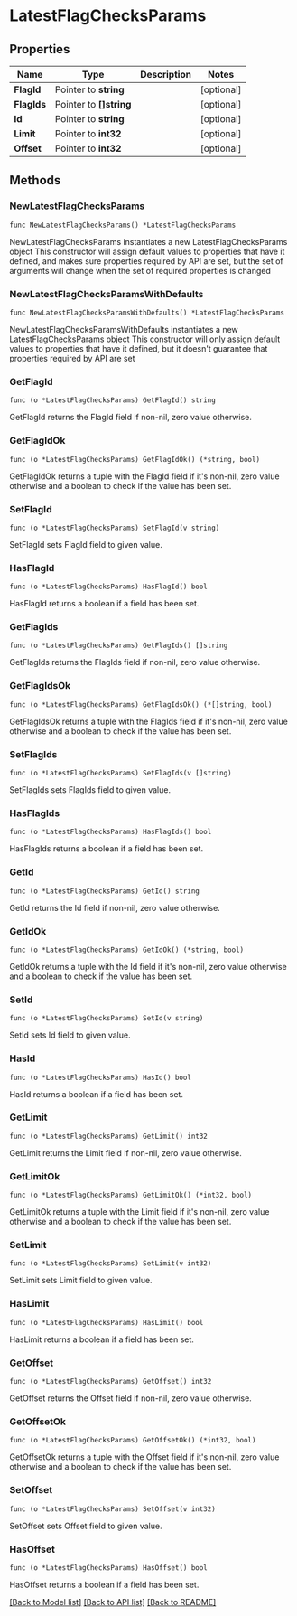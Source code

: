 # LatestFlagChecksParams

## Properties

Name | Type | Description | Notes
------------ | ------------- | ------------- | -------------
**FlagId** | Pointer to **string** |  | [optional] 
**FlagIds** | Pointer to **[]string** |  | [optional] 
**Id** | Pointer to **string** |  | [optional] 
**Limit** | Pointer to **int32** |  | [optional] 
**Offset** | Pointer to **int32** |  | [optional] 

## Methods

### NewLatestFlagChecksParams

`func NewLatestFlagChecksParams() *LatestFlagChecksParams`

NewLatestFlagChecksParams instantiates a new LatestFlagChecksParams object
This constructor will assign default values to properties that have it defined,
and makes sure properties required by API are set, but the set of arguments
will change when the set of required properties is changed

### NewLatestFlagChecksParamsWithDefaults

`func NewLatestFlagChecksParamsWithDefaults() *LatestFlagChecksParams`

NewLatestFlagChecksParamsWithDefaults instantiates a new LatestFlagChecksParams object
This constructor will only assign default values to properties that have it defined,
but it doesn't guarantee that properties required by API are set

### GetFlagId

`func (o *LatestFlagChecksParams) GetFlagId() string`

GetFlagId returns the FlagId field if non-nil, zero value otherwise.

### GetFlagIdOk

`func (o *LatestFlagChecksParams) GetFlagIdOk() (*string, bool)`

GetFlagIdOk returns a tuple with the FlagId field if it's non-nil, zero value otherwise
and a boolean to check if the value has been set.

### SetFlagId

`func (o *LatestFlagChecksParams) SetFlagId(v string)`

SetFlagId sets FlagId field to given value.

### HasFlagId

`func (o *LatestFlagChecksParams) HasFlagId() bool`

HasFlagId returns a boolean if a field has been set.

### GetFlagIds

`func (o *LatestFlagChecksParams) GetFlagIds() []string`

GetFlagIds returns the FlagIds field if non-nil, zero value otherwise.

### GetFlagIdsOk

`func (o *LatestFlagChecksParams) GetFlagIdsOk() (*[]string, bool)`

GetFlagIdsOk returns a tuple with the FlagIds field if it's non-nil, zero value otherwise
and a boolean to check if the value has been set.

### SetFlagIds

`func (o *LatestFlagChecksParams) SetFlagIds(v []string)`

SetFlagIds sets FlagIds field to given value.

### HasFlagIds

`func (o *LatestFlagChecksParams) HasFlagIds() bool`

HasFlagIds returns a boolean if a field has been set.

### GetId

`func (o *LatestFlagChecksParams) GetId() string`

GetId returns the Id field if non-nil, zero value otherwise.

### GetIdOk

`func (o *LatestFlagChecksParams) GetIdOk() (*string, bool)`

GetIdOk returns a tuple with the Id field if it's non-nil, zero value otherwise
and a boolean to check if the value has been set.

### SetId

`func (o *LatestFlagChecksParams) SetId(v string)`

SetId sets Id field to given value.

### HasId

`func (o *LatestFlagChecksParams) HasId() bool`

HasId returns a boolean if a field has been set.

### GetLimit

`func (o *LatestFlagChecksParams) GetLimit() int32`

GetLimit returns the Limit field if non-nil, zero value otherwise.

### GetLimitOk

`func (o *LatestFlagChecksParams) GetLimitOk() (*int32, bool)`

GetLimitOk returns a tuple with the Limit field if it's non-nil, zero value otherwise
and a boolean to check if the value has been set.

### SetLimit

`func (o *LatestFlagChecksParams) SetLimit(v int32)`

SetLimit sets Limit field to given value.

### HasLimit

`func (o *LatestFlagChecksParams) HasLimit() bool`

HasLimit returns a boolean if a field has been set.

### GetOffset

`func (o *LatestFlagChecksParams) GetOffset() int32`

GetOffset returns the Offset field if non-nil, zero value otherwise.

### GetOffsetOk

`func (o *LatestFlagChecksParams) GetOffsetOk() (*int32, bool)`

GetOffsetOk returns a tuple with the Offset field if it's non-nil, zero value otherwise
and a boolean to check if the value has been set.

### SetOffset

`func (o *LatestFlagChecksParams) SetOffset(v int32)`

SetOffset sets Offset field to given value.

### HasOffset

`func (o *LatestFlagChecksParams) HasOffset() bool`

HasOffset returns a boolean if a field has been set.


[[Back to Model list]](../README.md#documentation-for-models) [[Back to API list]](../README.md#documentation-for-api-endpoints) [[Back to README]](../README.md)


